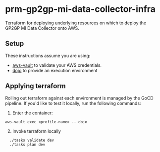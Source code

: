 # prm-gp2gp-mi-data-collector-infra

Terraform for deploying underlying resources on which to deploy the GP2GP MI
Data Collector onto AWS.

## Setup

These instructions assume you are using:

- [aws-vault](https://github.com/99designs/aws-vault) to validate your AWS credentials.
- [dojo](https://github.com/kudulab/dojo) to provide an execution environment

## Applying terraform

Rolling out terraform against each environment is managed by the GoCD pipeline. If you'd like to test it locally, run the following commands:

1. Enter the container:

`aws-vault exec <profile-name> -- dojo`

2. Invoke terraform locally

```
  ./tasks validate dev
  ./tasks plan dev
```

